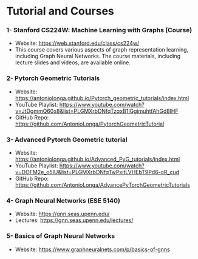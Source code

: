# Tutorial and Courses
### 1- Stanford CS224W: Machine Learning with Graphs (Course)
* Website: https://web.stanford.edu/class/cs224w/
* This course covers various aspects of graph representation learning, including Graph Neural Networks. The course materials, including lecture slides and videos, are available online.

### 2- Pytorch Geometric Tutorials
* Website: https://antoniolonga.github.io/Pytorch_geometric_tutorials/index.html
* YouTube Playlist: https://www.youtube.com/watch?v=JtDgmmQ60x8&list=PLGMXrbDNfqTzqxB1IGgimuhtfAhGd8lHF
* GitHub Repo: https://github.com/AntonioLonga/PytorchGeometricTutorial

### 3- Advanced Pytorch Geometric tutorial
* Website: https://antoniolonga.github.io/Advanced_PyG_tutorials/index.html
* YouTube Playlist: https://www.youtube.com/watch?v=DOFM2e_o5lU&list=PLGMXrbDNfqTwPxitLVHEbT9Pd6-oR_cud
* GitHub Repo: https://github.com/AntonioLonga/AdvancePyTorchGeometricTutorials

### 4- Graph Neural Networks (ESE 5140)
* Website: https://gnn.seas.upenn.edu/
* Lectures: https://gnn.seas.upenn.edu/lectures/

### 5- Basics of Graph Neural Networks
* Website: https://www.graphneuralnets.com/p/basics-of-gnns


